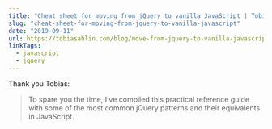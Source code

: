 ```yaml
---
title: "Cheat sheet for moving from jQuery to vanilla JavaScript | Tobias Ahlin"
slug: "cheat-sheet-for-moving-from-jquery-to-vanilla-javascript"
date: "2019-09-11"
url: https://tobiasahlin.com/blog/move-from-jquery-to-vanilla-javascript/#network-requests-with-get-or-ajax
linkTags:
  - javascript
  - jquery
---
```


Thank you Tobias:

> To spare you the time, I’ve compiled this practical reference guide with some of the most common jQuery patterns and their equivalents in JavaScript.
